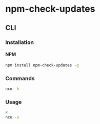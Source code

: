 # npm-check-updates

<!--
yarn upgrade-interactive
-->

## CLI

### Installation

#### NPM

```sh
npm install npm-check-updates -g
```

### Commands

```sh
ncu -h
```

### Usage

```sh
#
ncu -u
```
